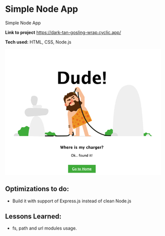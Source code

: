 # Simple Node App

Simple Node App

**Link to project** https://dark-tan-gosling-wrap.cyclic.app/

**Tech used:** HTML, CSS, Node.js

![Simple Node App](assets/dude.png)

## Optimizations to do:

- Build it with support of Express.js instead of clean Node.js

## Lessons Learned:

- fs, path and url modules usage.
